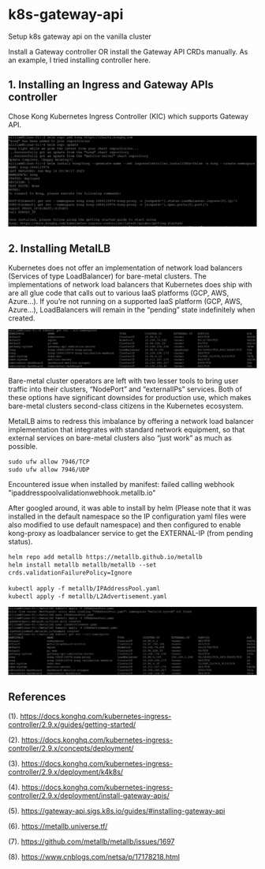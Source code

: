 # k8s-gateway-api
Setup k8s gateway api on the vanilla cluster

Install a Gateway controller OR install the Gateway API CRDs manually. As an example, I tried installing controller here.

## 1. Installing an Ingress and Gateway APIs controller

Chose Kong Kubernetes Ingress Controller (KIC) which supports Gateway API. 

![screen-shot-overview](screen-shot/install-kic-by-helm.png)

## 2. Installing MetalLB

Kubernetes does not offer an implementation of network load balancers (Services of type LoadBalancer) for bare-metal clusters. The implementations of network load balancers that Kubernetes does ship with are all glue code that calls out to various IaaS platforms (GCP, AWS, Azure…). If you’re not running on a supported IaaS platform (GCP, AWS, Azure…), LoadBalancers will remain in the “pending” state indefinitely when created.

![screen-shot-before-install-metallb](screen-shot/before-installing-metallb.png)

Bare-metal cluster operators are left with two lesser tools to bring user traffic into their clusters, “NodePort” and “externalIPs” services. Both of these options have significant downsides for production use, which makes bare-metal clusters second-class citizens in the Kubernetes ecosystem.

MetalLB aims to redress this imbalance by offering a network load balancer implementation that integrates with standard network equipment, so that external services on bare-metal clusters also “just work” as much as possible.

    sudo ufw allow 7946/TCP
    sudo ufw allow 7946/UDP

Encountered issue when installed by manifest: failed calling webhook "ipaddresspoolvalidationwebhook.metallb.io"

After googled around, it was able to install by helm (Please note that it was installed in the default namespace so the IP configuration yaml files were also modified to use default namespace) and then configured to enable kong-proxy as loadbalancer service to get the EXTERNAL-IP (from pending status).

    helm repo add metallb https://metallb.github.io/metallb
    helm install metallb metallb/metallb --set crds.validationFailurePolicy=Ignore

    kubectl apply -f metallb/IPAddressPool.yaml
    kubectl apply -f metallb/L2Advertisement.yaml


![screen-shot-after-install-metallb](screen-shot/metallb-install-by-helm-and-then-configured.png)


## References

(1). https://docs.konghq.com/kubernetes-ingress-controller/2.9.x/guides/getting-started/

(2). https://docs.konghq.com/kubernetes-ingress-controller/2.9.x/concepts/deployment/

(3). https://docs.konghq.com/kubernetes-ingress-controller/2.9.x/deployment/k4k8s/

(4). https://docs.konghq.com/kubernetes-ingress-controller/2.9.x/deployment/install-gateway-apis/

(5). https://gateway-api.sigs.k8s.io/guides/#installing-gateway-api

(6). https://metallb.universe.tf/

(7). https://github.com/metallb/metallb/issues/1697

(8). https://www.cnblogs.com/netsa/p/17178218.html
